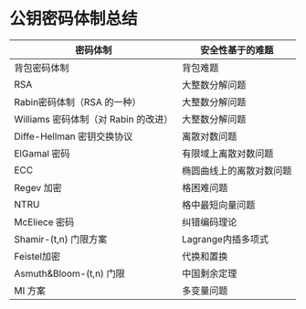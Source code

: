 # 公钥密码体制总结

| 密码体制                             | 安全性基于的难题         |
| ------------------------------------ | ------------------------ |
| 背包密码体制                         | 背包难题                 |
| RSA                                  | 大整数分解问题           |
| Rabin密码体制（RSA 的一种）          | 大整数分解问题           |
| Williams 密码体制（对 Rabin 的改进） | 大整数分解问题           |
| Diffe-Hellman 密钥交换协议           | 离散对数问题             |
| ElGamal 密码                         | 有限域上离散对数问题     |
| ECC                                  | 椭圆曲线上的离散对数问题 |
| Regev 加密                           | 格困难问题               |
| NTRU                                 | 格中最短向量问题         |
| McEliece 密码                        | 纠错编码理论             |
| Shamir-(t,n) 门限方案                | Lagrange内插多项式       |
| Feistel加密                          | 代换和置换               |
| Asmuth&Bloom-(t,n) 门限              | 中国剩余定理             |
| MI 方案                              | 多变量问题               |